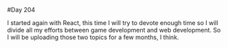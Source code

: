 #Day 204

I started again with React, this time I will try to devote enough time so I will divide all my efforts between game development and web development. So I will be uploading those two topics for a few months, I think.